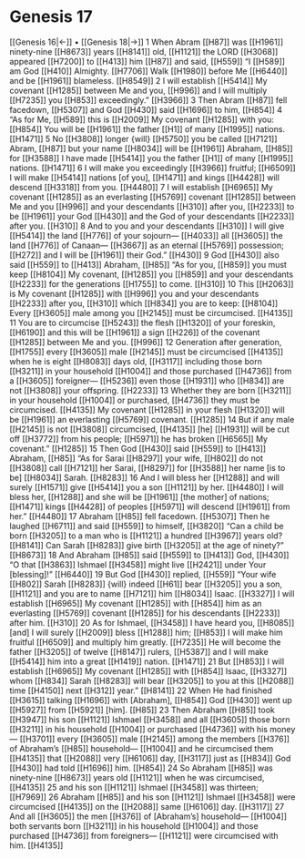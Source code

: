 # Genesis 17
[[Genesis 16|←]] • [[Genesis 18|→]]
1 When Abram [[H87]] was [[H1961]] ninety-nine [[H8673]] years [[H8141]] old, [[H1121]] the LORD [[H3068]] appeared [[H7200]] to [[H413]] him [[H87]] and said, [[H559]] “I [[H589]] am God [[H410]] Almighty. [[H7706]] Walk [[H1980]] before Me [[H6440]] and be [[H1961]] blameless. [[H8549]] 
2 I will establish [[H5414]] My covenant [[H1285]] between Me and you, [[H996]] and I will multiply [[H7235]] you [[H853]] exceedingly.” [[H3966]] 
3 Then Abram [[H87]] fell facedown, [[H5307]] and God [[H430]] said [[H1696]] to him, [[H854]] 
4 “As for Me, [[H589]] this is [[H2009]] My covenant [[H1285]] with you: [[H854]] You will be [[H1961]] the father [[H1]] of many [[H1995]] nations. [[H1471]] 
5 No [[H3808]] longer {will} [[H5750]] you be called [[H7121]] Abram, [[H87]] but your name [[H8034]] will be [[H1961]] Abraham, [[H85]] for [[H3588]] I have made [[H5414]] you the father [[H1]] of many [[H1995]] nations. [[H1471]] 
6 I will make you exceedingly [[H3966]] fruitful; [[H6509]] I will make [[H5414]] nations [of you], [[H1471]] and kings [[H4428]] will descend [[H3318]] from you. [[H4480]] 
7 I will establish [[H6965]] My covenant [[H1285]] as an everlasting [[H5769]] covenant [[H1285]] between Me and you [[H996]] and your descendants [[H310]] after you, [[H2233]] to be [[H1961]] your God [[H430]] and the God of your descendants [[H2233]] after you. [[H310]] 
8 And to you and your descendants [[H310]] I will give [[H5414]] the land [[H776]] of your sojourn— [[H4033]] all [[H3605]] the land [[H776]] of Canaan— [[H3667]] as an eternal [[H5769]] possession; [[H272]] and I will be [[H1961]] their God.” [[H430]] 
9 God [[H430]] also said [[H559]] to [[H413]] Abraham, [[H85]] “As for you, [[H859]] you must keep [[H8104]] My covenant, [[H1285]] you [[H859]] and your descendants [[H2233]] for the generations [[H1755]] to come. [[H310]] 
10 This [[H2063]] is My covenant [[H1285]] with [[H996]] you and your descendants [[H2233]] after you, [[H310]] which [[H834]] you are to keep: [[H8104]] Every [[H3605]] male among you [[H2145]] must be circumcised. [[H4135]] 
11 You are to circumcise [[H5243]] the flesh [[H1320]] of your foreskin, [[H6190]] and this will be [[H1961]] a sign [[H226]] of the covenant [[H1285]] between Me and you. [[H996]] 
12 Generation after generation, [[H1755]] every [[H3605]] male [[H2145]] must be circumcised [[H4135]] when he is eight [[H8083]] days old, [[H3117]] including those born [[H3211]] in your household [[H1004]] and those purchased [[H4736]] from a [[H3605]] foreigner— [[H5236]] even those [[H1931]] who [[H834]] are not [[H3808]] your offspring. [[H2233]] 
13 Whether they are born [[H3211]] in your household [[H1004]] or purchased, [[H4736]] they must be circumcised. [[H4135]] My covenant [[H1285]] in your flesh [[H1320]] will be [[H1961]] an everlasting [[H5769]] covenant. [[H1285]] 
14 But if any male [[H2145]] is not [[H3808]] circumcised, [[H4135]] [he] [[H1931]] will be cut off [[H3772]] from his people; [[H5971]] he has broken [[H6565]] My covenant.” [[H1285]] 
15 Then God [[H430]] said [[H559]] to [[H413]] Abraham, [[H85]] “As for Sarai [[H8297]] your wife, [[H802]] do not [[H3808]] call [[H7121]] her Sarai, [[H8297]] for [[H3588]] her name [is to be] [[H8034]] Sarah. [[H8283]] 
16 And I will bless her [[H1288]] and will surely [[H1571]] give [[H5414]] you  a son [[H1121]] by her. [[H4480]] I will bless her, [[H1288]] and she will be [[H1961]] [the mother] of nations; [[H1471]] kings [[H4428]] of peoples [[H5971]] will descend [[H1961]] from her.” [[H4480]] 
17 Abraham [[H85]] fell facedown. [[H5307]] Then he laughed [[H6711]] and said [[H559]] to himself, [[H3820]] “Can a child be born [[H3205]] to a man who is [[H1121]] a hundred [[H3967]] years old? [[H8141]] Can Sarah [[H8283]] give birth [[H3205]] at the age of ninety?” [[H8673]] 
18 And Abraham [[H85]] said [[H559]] to [[H413]] God, [[H430]] “O that [[H3863]] Ishmael [[H3458]] might live [[H2421]] under Your [blessing]!” [[H6440]] 
19 But God [[H430]] replied, [[H559]] “Your wife [[H802]] Sarah [[H8283]] {will} indeed [[H61]] bear [[H3205]] you a son, [[H1121]] and you are to name [[H7121]] him [[H8034]] Isaac. [[H3327]] I will establish [[H6965]] My covenant [[H1285]] with [[H854]] him as an everlasting [[H5769]] covenant [[H1285]] for his descendants [[H2233]] after him. [[H310]] 
20 As for Ishmael, [[H3458]] I have heard you, [[H8085]] [and] I will surely [[H2009]] bless [[H1288]] him; [[H853]] I will make him fruitful [[H6509]] and multiply him greatly. [[H7235]] He will become the father [[H3205]] of twelve [[H8147]] rulers, [[H5387]] and I will make [[H5414]] him into a great [[H1419]] nation. [[H1471]] 
21 But [[H853]] I will establish [[H6965]] My covenant [[H1285]] with [[H854]] Isaac, [[H3327]] whom [[H834]] Sarah [[H8283]] will bear [[H3205]] to you  at this [[H2088]] time [[H4150]] next [[H312]] year.” [[H8141]] 
22 When He had finished [[H3615]] talking [[H1696]] with [Abraham], [[H854]] God [[H430]] went up [[H5927]] from [[H5921]] [him]. [[H85]] 
23 Then Abraham [[H85]] took [[H3947]] his son [[H1121]] Ishmael [[H3458]] and all [[H3605]] those born [[H3211]] in his household [[H1004]] or purchased [[H4736]] with his money— [[H3701]] every [[H3605]] male [[H2145]] among the members [[H376]] of Abraham’s [[H85]] household— [[H1004]] and he circumcised them [[H4135]] that [[H2088]] very [[H6106]] day, [[H3117]] just as [[H834]] God [[H430]] had told [[H1696]] him. [[H854]] 
24 So Abraham [[H85]] was ninety-nine [[H8673]] years old [[H1121]] when he was circumcised, [[H4135]] 
25 and his son [[H1121]] Ishmael [[H3458]] was thirteen; [[H7969]] 
26 Abraham [[H85]] and his son [[H1121]] Ishmael [[H3458]] were circumcised [[H4135]] on the [[H2088]] same [[H6106]] day. [[H3117]] 
27 And all [[H3605]] the men [[H376]] of [Abraham’s] household— [[H1004]] both servants born [[H3211]] in his household [[H1004]] and those purchased [[H4736]] from foreigners— [[H1121]] were circumcised with him. [[H4135]] 
